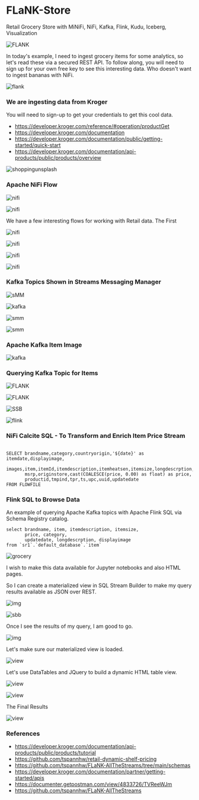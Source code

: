 # FLaNK-Store

Retail Grocery Store with MiNiFi, NiFi, Kafka, Flink, Kudu, Iceberg, Visualization

![FLANK](https://github.com/tspannhw/FLaNK-Store/blob/main/images/thefuturenificity4.jpg)

In today's example, I need to ingest grocery items for some analytics, so let's read these via a secured REST API.    To follow along, you will
need to sign up for your own free key to see this interesting data.   Who doesn't want to ingest bananas with NiFi.

![flank](https://github.com/tspannhw/FLaNK-Store/blob/main/images/groceriesflank.png?raw=true)


### We are ingesting data from Kroger

You will need to sign-up to get your credentials to get this cool data.

* https://developer.kroger.com/reference/#operation/productGet
* https://developer.kroger.com/documentation
* https://developer.kroger.com/documentation/public/getting-started/quick-start
* https://developer.kroger.com/documentation/api-products/public/products/overview


![shoppingunsplash](https://github.com/tspannhw/FLaNK-Store/blob/main/images/kenny-eliason-SvhXD3kPSTY-unsplash.jpg)

### Apache NiFi Flow

![nifi](https://github.com/tspannhw/FLaNK-Store/blob/main/images/nifioverview.jpg)

![nifi](https://github.com/tspannhw/FLaNK-Store/blob/main/images/livestoredata.jpg)

We have a few interesting flows for working with Retail data.   The First 

![nifi](https://github.com/tspannhw/FLaNK-Store/blob/main/images/nififlow1.jpg)

![nifi](https://github.com/tspannhw/FLaNK-Store/blob/main/images/nififlow1b.jpg)

![nifi](https://github.com/tspannhw/FLaNK-Store/blob/main/images/nififlow2.jpg)

![nifi](https://github.com/tspannhw/FLaNK-Store/blob/main/images/nifitokafka.jpg)


### Kafka Topics Shown in Streams Messaging Manager

![sMM](https://github.com/tspannhw/FLaNK-Store/blob/main/images/smmitems.jpg)

![kafka](https://github.com/tspannhw/FLaNK-Store/blob/main/images/kafkaitemdetail.jpg)

![smm](https://github.com/tspannhw/FLaNK-Store/blob/main/images/itemanditemimagesmm.jpg)

![smm](https://github.com/tspannhw/FLaNK-Store/blob/main/images/smmitem.jpg?raw=true)


### Apache Kafka Item Image

![kafka](https://github.com/tspannhw/FLaNK-Store/blob/main/images/itemimagesmm.jpg)



### Querying Kafka Topic for Items

![FLANK](https://github.com/tspannhw/FLaNK-Store/blob/main/images/ssbitems.jpg)

![FLANK](https://github.com/tspannhw/FLaNK-Store/blob/main/images/ssbitems2.jpg)

![SSB](https://github.com/tspannhw/FLaNK-Store/blob/main/images/smmitemvalue.jpg)


![flink](https://github.com/tspannhw/FLaNK-Store/blob/main/images/flinkjob.jpg)




### NiFi Calcite SQL - To Transform and Enrich Item Price Stream

````

SELECT brandname,category,countryorigin,'${date}' as itemdate,displayimage,
       images,item,itemId,itemdescription,itemheatsen,itemsize,longdescrption,
       msrp,originstore,cast(COALESCE(price, 0.00) as float) as price,
       productid,tmpind,tpr,ts,upc,uuid,updatedate
FROM FLOWFILE

````

### Flink SQL to Browse Data

An example of querying Apache Kafka topics with Apache Flink SQL via Schema Registry catalog.

````
select brandname, item, itemdescription, itemsize, 
       price, category, 
       updatedate, longdescrption, displayimage
from `sr1`.`default_database`.`item`

````

![grocery](https://github.com/tspannhw/FLaNK-Store/blob/main/images/franki-chamaki-ivfp_yxZuYQ-unsplash.jpg)

I wish to make this data available for Jupyter notebooks and also HTML pages.

So I can create a materialized view in SQL Stream Builder to make my query results available as JSON over REST.

![img](https://github.com/tspannhw/FLaNK-Store/blob/main/images/buildingmaterializedviewendpoint.jpg?raw=true)

![sbb](https://github.com/tspannhw/FLaNK-Store/blob/main/images/materializedviews.jpg?raw=true)

Once I see the results of my query, I am good to go.

![img](https://github.com/tspannhw/FLaNK-Store/blob/main/images/ssbqueryresults.jpg?raw=true)

Let's make sure our materialized view is loaded.

![view](https://github.com/tspannhw/FLaNK-Store/blob/main/images/materializedviewrest.jpg?raw=true)

Let's use DataTables and JQuery to build a dynamic HTML table view.

![view](https://github.com/tspannhw/FLaNK-Store/blob/main/images/groceryhtml2.jpg?raw=true)

![view](https://github.com/tspannhw/FLaNK-Store/blob/main/images/groceryhtml3.jpg?raw=true)

The Final Results

![view](https://github.com/tspannhw/FLaNK-Store/blob/main/images/groceryhtml.jpg?raw=true)

### References

* https://developer.kroger.com/documentation/api-products/public/products/tutorial
* https://github.com/tspannhw/retail-dynamic-shelf-pricing
* https://github.com/tspannhw/FLaNK-AllTheStreams/tree/main/schemas
* https://developer.kroger.com/documentation/partner/getting-started/apis
* https://documenter.getpostman.com/view/4833726/TVReeWJm
* https://github.com/tspannhw/FLaNK-AllTheStreams
